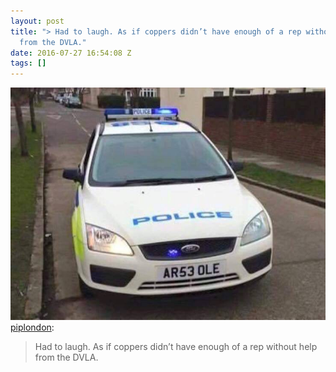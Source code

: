 ```yaml
---
layout: post
title: "> Had to laugh. As if coppers didn’t have enough of a rep without help
  from the DVLA."
date: 2016-07-27 16:54:08 Z
tags: []
---
```

![](/media/2016/07/148054791934.jpg)
[piplondon](http://pipobscure.uk/post/148054784072/had-to-laugh-as-if-coppers-didnt-have-enough-of):

> Had to laugh. As if coppers didn’t have enough of a rep without help from the DVLA.
